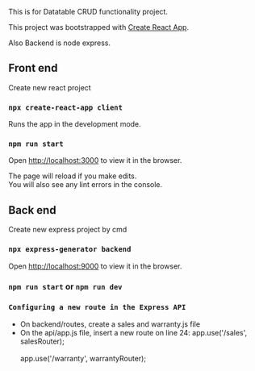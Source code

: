 This is for Datatable CRUD functionality project.

This project was bootstrapped with [Create React App](https://github.com/facebook/create-react-app).<br/>

Also Backend is node express.<br/>

## Front end

Create new react project<br/>

### `npx create-react-app client`

Runs the app in the development mode.<br />

### `npm run start`

Open [http://localhost:3000](http://localhost:3000) to view it in the browser.

The page will reload if you make edits.<br />
You will also see any lint errors in the console.<br />

## Back end
Create new express project by cmd <br />

### `npx express-generator backend`

Open [http://localhost:9000](http://localhost:9000) to view it in the browser. <br />

### `npm run start` or `npm run dev`


### `Configuring a new route in the Express API`

* On backend/routes, create a sales and warranty.js file <br />
* On the api/app.js file, insert a new route on line 24:
app.use('/sales', salesRouter); <br /><br />
app.use('/warranty', warrantyRouter);



